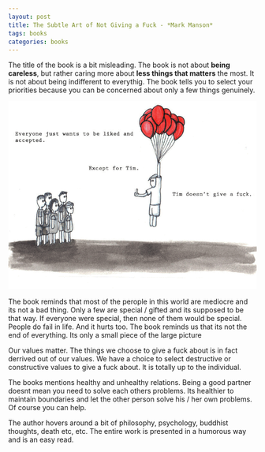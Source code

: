 ```yaml
---
layout: post
title: The Subtle Art of Not Giving a Fuck - *Mark Manson*
tags: books
categories: books
---
```

The title of the book is a bit misleading. The book is not about **being careless**, but rather caring more about **less things that matters** the most. It is not about being indifferent to everythig. The book tells you to select your priorities because you can be concerned about only a few things genuinely.

![Tim](/assets/media/subtle/tim.png)

The book reminds that most of the perople in this world are mediocre and its not a bad thing. Only a few are special / gifted and its supposed to be that way. If everyone were special, then none of them would be special. People do fail in life. And it hurts too. The book reminds us that its not the end of everything. Its only a small piece of the large picture

Our values matter. The things we choose to give a fuck about is in fact derrived out of our values. We have a choice to select destructive or constructive values to give a fuck about. It is totally up to the individual.

The books mentions healthy and unhealthy relations. Being a good partner doesnt mean you need to solve each others problems. Its healthier to maintain boundaries and let the other person solve his / her own problems. Of course you can help.

The author hovers around a bit of philosophy, psychology, buddhist thoughts, death etc, etc. The entire work is presented in a humorous way and is an easy read.
